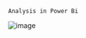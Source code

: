     Analysis in Power Bi

![image](https://github.com/user-attachments/assets/4b4253fc-80af-4e0b-8ce9-d36c7c559fbf)






